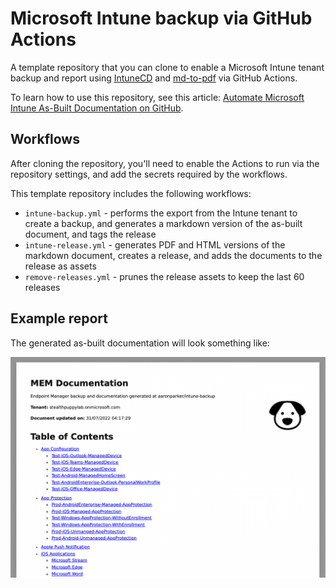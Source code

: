 # Microsoft Intune backup via GitHub Actions

A template repository that you can clone to enable a Microsoft Intune tenant backup and report using [IntuneCD](https://github.com/almenscorner/IntuneCD) and [md-to-pdf](https://github.com/simonhaenisch/md-to-pdf)  via GitHub Actions.

To learn how to use this repository, see this article: [Automate Microsoft Intune As-Built Documentation on GitHub](https://stealthpuppy.com/automate-intune-documentation-github/).

## Workflows

After cloning the repository, you'll need to enable the Actions to run via the repository settings, and add the secrets required by the workflows.

This template repository includes the following workflows:

* `intune-backup.yml` - performs the export from the Intune tenant to create a backup, and generates a markdown version of the as-built document, and tags the release
* `intune-release.yml` - generates PDF and HTML versions of the markdown document, creates a release, and adds the documents to the release as assets
* `remove-releases.yml` - prunes the release assets to keep the last 60 releases

## Example report

The generated as-built documentation will look something like:

![As-built documentation screenshot](asbuilt-sample.png)
